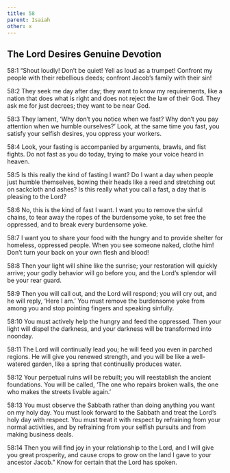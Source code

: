 ```yaml
---
title: 58
parent: Isaiah
other: x
---
```


## The Lord Desires Genuine Devotion

<a name="58:1">58:1</a> “Shout loudly! Don’t be quiet!
Yell as loud as a trumpet!
Confront my people with their rebellious deeds;
confront Jacob’s family with their sin!

<a name="58:2">58:2</a> They seek me day after day;
they want to know my requirements,
like a nation that does what is right
and does not reject the law of their God.
They ask me for just decrees;
they want to be near God.

<a name="58:3">58:3</a> They lament, ‘Why don’t you notice when we fast?
Why don’t you pay attention when we humble ourselves?’
Look, at the same time you fast, you satisfy your selfish desires,
you oppress your workers.

<a name="58:4">58:4</a> Look, your fasting is accompanied by arguments, brawls,
and fist fights.
Do not fast as you do today,
trying to make your voice heard in heaven.

<a name="58:5">58:5</a> Is this really the kind of fasting I want?
Do I want a day when people just humble themselves,
bowing their heads like a reed
and stretching out on sackcloth and ashes?
Is this really what you call a fast,
a day that is pleasing to the Lord?

<a name="58:6">58:6</a> No, this is the kind of fast I want.
I want you to remove the sinful chains,
to tear away the ropes of the burdensome yoke,
to set free the oppressed,
and to break every burdensome yoke.

<a name="58:7">58:7</a> I want you to share your food with the hungry
and to provide shelter for homeless, oppressed people.
When you see someone naked, clothe him!
Don’t turn your back on your own flesh and blood!

<a name="58:8">58:8</a> Then your light will shine like the sunrise;
your restoration will quickly arrive;
your godly behavior will go before you,
and the Lord’s splendor will be your rear guard.

<a name="58:9">58:9</a> Then you will call out, and the Lord will respond;
you will cry out, and he will reply, ‘Here I am.’
You must remove the burdensome yoke from among you
and stop pointing fingers and speaking sinfully.

<a name="58:10">58:10</a> You must actively help the hungry
and feed the oppressed.
Then your light will dispel the darkness,
and your darkness will be transformed into noonday.

<a name="58:11">58:11</a> The Lord will continually lead you;
he will feed you even in parched regions.
He will give you renewed strength,
and you will be like a well-watered garden,
like a spring that continually produces water.

<a name="58:12">58:12</a> Your perpetual ruins will be rebuilt;
you will reestablish the ancient foundations.
You will be called, ‘The one who repairs broken walls,
the one who makes the streets livable again.’

<a name="58:13">58:13</a> You must observe the Sabbath
rather than doing anything you want on my holy day.
You must look forward to the Sabbath
and treat the Lord’s holy day with respect.
You must treat it with respect by refraining from your normal activities,
and by refraining from your selfish pursuits and from making business deals.

<a name="58:14">58:14</a> Then you will find joy in your relationship to the Lord,
and I will give you great prosperity,
and cause crops to grow on the land I gave to your ancestor Jacob.”
Know for certain that the Lord has spoken.